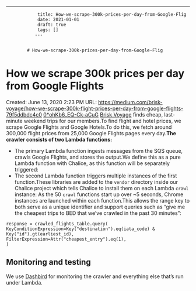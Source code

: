 ---
                title: How-we-scrape-300k-prices-per-day-from-Google-Flig
                date: 2021-01-01    
                draft: true
                tags: []
               ---


            # How-we-scrape-300k-prices-per-day-from-Google-Flig

# How we scrape 300k prices per day from Google Flights
Created: June 13, 2020 2:23 PM
URL: https://medium.com/brisk-voyage/how-we-scrape-300k-flight-prices-per-day-from-google-flights-79f5ddbdc4c0
[0*ohKb6_EQ-Ck-aCuG](How%20we%20scrape%20300k%20prices%20per%20day%20from%20Google%20Flig%204770b638435b4ffdb0e65af5a621c0a0/0ohKb6_EQ-Ck-aCuG)
[Brisk Voyage](https://briskvoyage.com/) finds cheap, last-minute weekend trips for our members.To find flight and hotel prices, we scrape Google Flights and Google Hotels.To do this, we fetch around 300,000 flight prices from 25,000 Google Flights pages every day.**The crawler consists of two Lambda functions:**
- The primary Lambda function ingests messages from the SQS queue, crawls Google Flights, and stores the output.We define this as a pure Lambda function with Chalice, as this function will be separately triggered:
- The second Lambda function triggers multiple instances of the first function.These libraries are added to the `vendor` directory inside our Chalice project which tells Chalice to install them on each Lambda `crawl` instance:
As the 50 `crawl` functions start up over ~5 seconds, Chrome instances are launched within each function.This allows the range key to both serve as a unique identifier and support queries such as “give me the cheapest trips to BED that we’ve crawled in the past 30 minutes”:
```
response = crawled_flights_table.query(
KeyConditionExpression=Key("destination").eq(iata_code) & Key("id").gt(earliest_id),
FilterExpression=Attr("cheapest_entry").eq(1),
)
```
## Monitoring and testing
We use [Dashbird](https://app.dashbird.io/) for monitoring the crawler and everything else that’s run under Lambda.